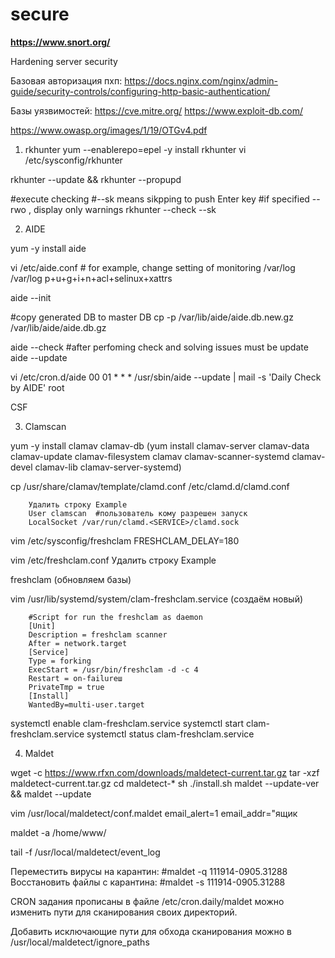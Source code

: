 secure
======

**https://www.snort.org/**


Hardening server security

Базовая авторизация пхп:
https://docs.nginx.com/nginx/admin-guide/security-controls/configuring-http-basic-authentication/

Базы уязвимостей:
https://cve.mitre.org/
https://www.exploit-db.com/

https://www.owasp.org/images/1/19/OTGv4.pdf


1) rkhunter
yum --enablerepo=epel -y install rkhunter
vi /etc/sysconfig/rkhunter

rkhunter --update && rkhunter --propupd

#execute checking
#--sk means sikpping to push Enter key
#if specified --rwo , display only warnings
rkhunter --check --sk



2) AIDE

yum -y install aide

vi /etc/aide.conf
      # for example, change setting of monitoring /var/log
      /var/log   p+u+g+i+n+acl+selinux+xattrs

aide --init

#copy generated DB to master DB
cp -p /var/lib/aide/aide.db.new.gz /var/lib/aide/aide.db.gz

aide --check
#after perfoming check and solving issues must be update
aide --update

vi /etc/cron.d/aide
        00 01 * * * /usr/sbin/aide --update | mail -s 'Daily Check by AIDE' root

CSF 

3) Clamscan

yum -y install clamav clamav-db (yum install clamav-server clamav-data clamav-update clamav-filesystem clamav clamav-scanner-systemd clamav-devel clamav-lib clamav-server-systemd)

cp /usr/share/clamav/template/clamd.conf /etc/clamd.d/clamd.conf

        Удалить строку Example
        User clamscan  #пользователь кому разрешен запуск
        LocalSocket /var/run/clamd.<SERVICE>/clamd.sock

vim /etc/sysconfig/freshclam 
        FRESHCLAM_DELAY=180

vim /etc/freshclam.conf
        Удалить строку Example

freshclam (обновляем базы)

vim /usr/lib/systemd/system/clam-freshclam.service (создаём новый)

        #Script for run the freshclam as daemon
        [Unit]
        Description = freshclam scanner
        After = network.target
        [Service]
        Type = forking
        ExecStart = /usr/bin/freshclam -d -c 4
        Restart = on-failureш
        PrivateTmp = true
        [Install]
        WantedBy=multi-user.target

systemctl enable clam-freshclam.service
systemctl start clam-freshclam.service
systemctl status clam-freshclam.service



4) Maldet

wget -c https://www.rfxn.com/downloads/maldetect-current.tar.gz
tar -xzf maldetect-current.tar.gz
cd maldetect-*
sh ./install.sh
maldet --update-ver && maldet --update

vim /usr/local/maldetect/conf.maldet
        email_alert=1
        email_addr="ящик

maldet -a /home/www/

tail -f /usr/local/maldetect/event_log


Переместить вирусы на карантин:
#maldet -q 111914-0905.31288
Восстановить файлы с карантина:
#maldet -s 111914-0905.31288

CRON задания прописаны в файле
/etc/cron.daily/maldet
можно изменить пути для сканирования своих директорий.

Добавить исключающие пути для обхода сканирования можно в
/usr/local/maldetect/ignore_paths


